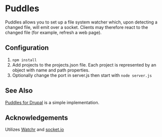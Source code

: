 # Puddles
Puddles allows you to set up a file system watcher which, upon detecting a changed file, will emit over a socket. Clients may therefore react to the changed file (for example, refresh a web page).

## Configuration
1. `npm install`
2. Add projects to the projects.json file. Each project is represented by an object with name and path properties.
3. Optionally change the port in server.js then start with `node server.js`

## See Also
[Puddles for Drupal](https://github.com/evanbarter/puddles-drupal) is a simple implementation.

## Acknowledgements
Utilizes [Watchr](https://github.com/bevry/watchr) and [socket.io](https://github.com/learnboost/socket.io)
